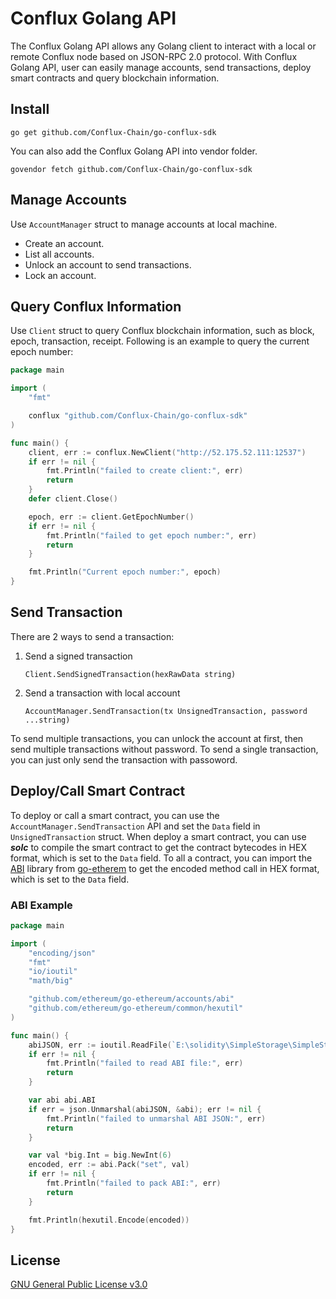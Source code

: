 # Conflux Golang API

The Conflux Golang API allows any Golang client to interact with a local or remote Conflux node based on JSON-RPC 2.0 protocol. With Conflux Golang API, user can easily manage accounts, send transactions, deploy smart contracts and query blockchain information.

## Install
```
go get github.com/Conflux-Chain/go-conflux-sdk
```
You can also add the Conflux Golang API into vendor folder.
```
govendor fetch github.com/Conflux-Chain/go-conflux-sdk
```

## Manage Accounts
Use `AccountManager` struct to manage accounts at local machine.
- Create an account.
- List all accounts.
- Unlock an account to send transactions.
- Lock an account.

## Query Conflux Information
Use `Client` struct to query Conflux blockchain information, such as block, epoch, transaction, receipt. Following is an example to query the current epoch number:
```go
package main

import (
	"fmt"

	conflux "github.com/Conflux-Chain/go-conflux-sdk"
)

func main() {
	client, err := conflux.NewClient("http://52.175.52.111:12537")
	if err != nil {
		fmt.Println("failed to create client:", err)
		return
	}
	defer client.Close()

	epoch, err := client.GetEpochNumber()
	if err != nil {
		fmt.Println("failed to get epoch number:", err)
		return
	}

	fmt.Println("Current epoch number:", epoch)
}
```

## Send Transaction
There are 2 ways to send a transaction:
1. Send a signed transaction

    `Client.SendSignedTransaction(hexRawData string)`
2. Send a transaction with local account

    `AccountManager.SendTransaction(tx UnsignedTransaction, password ...string)`

To send multiple transactions, you can unlock the account at first, then send multiple transactions without password. To send a single transaction, you can just only send the transaction with passoword.

## Deploy/Call Smart Contract
To deploy or call a smart contract, you can use the `AccountManager.SendTransaction` API and set the `Data` field in `UnsignedTransaction` struct. When deploy a smart contract, you can use ***solc*** to compile the smart contract to get the contract bytecodes in HEX format, which is set to the `Data` field. To all a contract, you can import the [ABI](https://github.com/ethereum/go-ethereum/tree/master/accounts/abi) library from [go-etherem](https://github.com/ethereum/go-ethereum) to get the encoded method call in HEX format, which is set to the `Data` field.

### ABI Example
```go
package main

import (
	"encoding/json"
	"fmt"
	"io/ioutil"
	"math/big"

	"github.com/ethereum/go-ethereum/accounts/abi"
	"github.com/ethereum/go-ethereum/common/hexutil"
)

func main() {
	abiJSON, err := ioutil.ReadFile(`E:\solidity\SimpleStorage\SimpleStorage.abi`)
	if err != nil {
		fmt.Println("failed to read ABI file:", err)
		return
	}

	var abi abi.ABI
	if err = json.Unmarshal(abiJSON, &abi); err != nil {
		fmt.Println("failed to unmarshal ABI JSON:", err)
		return
	}

	var val *big.Int = big.NewInt(6)
	encoded, err := abi.Pack("set", val)
	if err != nil {
		fmt.Println("failed to pack ABI:", err)
		return
	}

	fmt.Println(hexutil.Encode(encoded))
}
```

## License

[GNU General Public License v3.0](https://github.com/Conflux-Chain/go-conflux-sdk/blob/master/LICENSE)